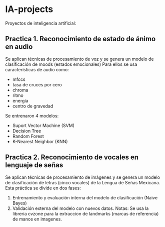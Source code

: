 # IA-projects #
Proyectos de inteligencia artificial:

## Practica 1. Reconocimiento de estado de ánimo en audio ##
Se aplican técnicas de procesamiento de voz y se genera un modelo de clasificación de moods (estados emocionales)
Para ellos se usa características de audio como:
- mfccs 
- tasa de cruces por cero
- chroma
- ritmo
- energía
- centro de gravedad

Se entrenaron 4 modelos:
- Suport Vector Machine (SVM)
- Decision Tree 
- Random Forest
- K-Nearest Neighbor (KNN)


## Practica 2. Reconocimiento de vocales en lenguaje de señas ##
Se aplican técnicas de procesamiento de imágenes y se genera un modelo de clasificación de letras (cinco vocales) de la Lengua de Señas Mexicana.
Esta práctica se divide en dos fases:
1. Entrenamiento y evaluación interna del modelo de clasificación (Naive Bayes)
2. Validación externa del modelo con nuevos datos.
Notas: Se usa la libreria cvzone para la extraccion de landmarks (marcas de referencia) de manos en imagenes.


